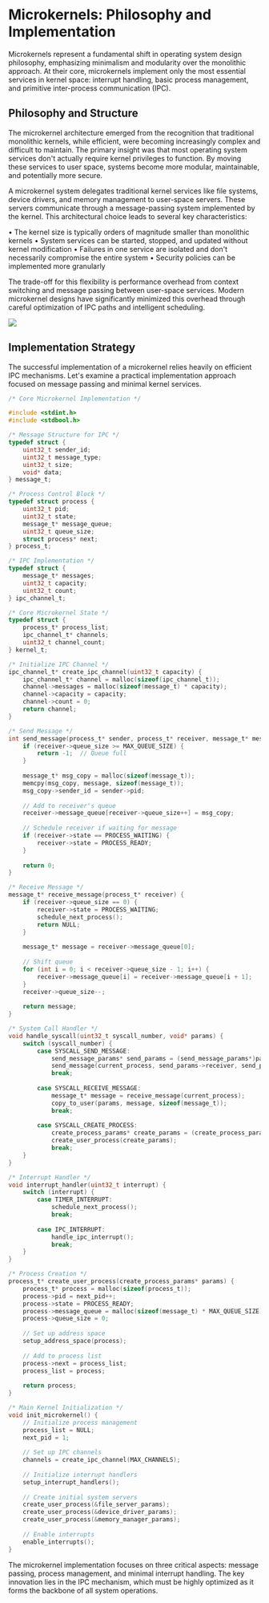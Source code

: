 # Microkernels: Philosophy and Implementation

Microkernels represent a fundamental shift in operating system design philosophy, emphasizing minimalism and modularity over the monolithic approach. At their core, microkernels implement only the most essential services in kernel space: interrupt handling, basic process management, and primitive inter-process communication (IPC).

## Philosophy and Structure

The microkernel architecture emerged from the recognition that traditional monolithic kernels, while efficient, were becoming increasingly complex and difficult to maintain. The primary insight was that most operating system services don't actually require kernel privileges to function. By moving these services to user space, systems become more modular, maintainable, and potentially more secure.

A microkernel system delegates traditional kernel services like file systems, device drivers, and memory management to user-space servers. These servers communicate through a message-passing system implemented by the kernel. This architectural choice leads to several key characteristics:

• The kernel size is typically orders of magnitude smaller than monolithic kernels
• System services can be started, stopped, and updated without kernel modification
• Failures in one service are isolated and don't necessarily compromise the entire system
• Security policies can be implemented more granularly

The trade-off for this flexibility is performance overhead from context switching and message passing between user-space services. Modern microkernel designs have significantly minimized this overhead through careful optimization of IPC paths and intelligent scheduling.

[![](https://mermaid.ink/img/pako:eNptkMFugzAMhl8lyrl9AQ6TWhjbVCFNYrsscPCCC9FIgkzYhNq--wKErVKbQ2L_-e0vzolLWyGPeE3QNewtKQzzayfeeyS267pWSXDKmr5k2-3D-eU1PrO9yMfeoWY50reS2JdL1f7fEotMSbJfSAbbcL3s_fC5sGZC3oHEwAxNliMRqWpxJiCFBo8iwYnHElJeXbGpyFBbGlkGBuo_N5rqLvcwv-maHN8tSK6mCfwbJb1RQsdJZ0_iGaj6AcKSb7hG0qAq_9enyVRw16DGgkc-rPAIQ-sKXpiLt8LgbD4aySNHA2442aFu1mToKnCYKPDj6FXswHxY69MjtD1efgHoipHA?type=png)](https://mermaid.live/edit#pako:eNptkMFugzAMhl8lyrl9AQ6TWhjbVCFNYrsscPCCC9FIgkzYhNq--wKErVKbQ2L_-e0vzolLWyGPeE3QNewtKQzzayfeeyS267pWSXDKmr5k2-3D-eU1PrO9yMfeoWY50reS2JdL1f7fEotMSbJfSAbbcL3s_fC5sGZC3oHEwAxNliMRqWpxJiCFBo8iwYnHElJeXbGpyFBbGlkGBuo_N5rqLvcwv-maHN8tSK6mCfwbJb1RQsdJZ0_iGaj6AcKSb7hG0qAq_9enyVRw16DGgkc-rPAIQ-sKXpiLt8LgbD4aySNHA2442aFu1mToKnCYKPDj6FXswHxY69MjtD1efgHoipHA)

## Implementation Strategy

The successful implementation of a microkernel relies heavily on efficient IPC mechanisms. Let's examine a practical implementation approach focused on message passing and minimal kernel services.
```c
/* Core Microkernel Implementation */

#include <stdint.h>
#include <stdbool.h>

/* Message Structure for IPC */
typedef struct {
    uint32_t sender_id;
    uint32_t message_type;
    uint32_t size;
    void* data;
} message_t;

/* Process Control Block */
typedef struct process {
    uint32_t pid;
    uint32_t state;
    message_t* message_queue;
    uint32_t queue_size;
    struct process* next;
} process_t;

/* IPC Implementation */
typedef struct {
    message_t* messages;
    uint32_t capacity;
    uint32_t count;
} ipc_channel_t;

/* Core Microkernel State */
typedef struct {
    process_t* process_list;
    ipc_channel_t* channels;
    uint32_t channel_count;
} kernel_t;

/* Initialize IPC Channel */
ipc_channel_t* create_ipc_channel(uint32_t capacity) {
    ipc_channel_t* channel = malloc(sizeof(ipc_channel_t));
    channel->messages = malloc(sizeof(message_t) * capacity);
    channel->capacity = capacity;
    channel->count = 0;
    return channel;
}

/* Send Message */
int send_message(process_t* sender, process_t* receiver, message_t* message) {
    if (receiver->queue_size >= MAX_QUEUE_SIZE) {
        return -1;  // Queue full
    }
    
    message_t* msg_copy = malloc(sizeof(message_t));
    memcpy(msg_copy, message, sizeof(message_t));
    msg_copy->sender_id = sender->pid;
    
    // Add to receiver's queue
    receiver->message_queue[receiver->queue_size++] = msg_copy;
    
    // Schedule receiver if waiting for message
    if (receiver->state == PROCESS_WAITING) {
        receiver->state = PROCESS_READY;
    }
    
    return 0;
}

/* Receive Message */
message_t* receive_message(process_t* receiver) {
    if (receiver->queue_size == 0) {
        receiver->state = PROCESS_WAITING;
        schedule_next_process();
        return NULL;
    }
    
    message_t* message = receiver->message_queue[0];
    
    // Shift queue
    for (int i = 0; i < receiver->queue_size - 1; i++) {
        receiver->message_queue[i] = receiver->message_queue[i + 1];
    }
    receiver->queue_size--;
    
    return message;
}

/* System Call Handler */
void handle_syscall(uint32_t syscall_number, void* params) {
    switch (syscall_number) {
        case SYSCALL_SEND_MESSAGE:
            send_message_params* send_params = (send_message_params*)params;
            send_message(current_process, send_params->receiver, send_params->message);
            break;
            
        case SYSCALL_RECEIVE_MESSAGE:
            message_t* message = receive_message(current_process);
            copy_to_user(params, message, sizeof(message_t));
            break;
            
        case SYSCALL_CREATE_PROCESS:
            create_process_params* create_params = (create_process_params*)params;
            create_user_process(create_params);
            break;
    }
}

/* Interrupt Handler */
void interrupt_handler(uint32_t interrupt) {
    switch (interrupt) {
        case TIMER_INTERRUPT:
            schedule_next_process();
            break;
            
        case IPC_INTERRUPT:
            handle_ipc_interrupt();
            break;
    }
}

/* Process Creation */
process_t* create_user_process(create_process_params* params) {
    process_t* process = malloc(sizeof(process_t));
    process->pid = next_pid++;
    process->state = PROCESS_READY;
    process->message_queue = malloc(sizeof(message_t) * MAX_QUEUE_SIZE);
    process->queue_size = 0;
    
    // Set up address space
    setup_address_space(process);
    
    // Add to process list
    process->next = process_list;
    process_list = process;
    
    return process;
}

/* Main Kernel Initialization */
void init_microkernel() {
    // Initialize process management
    process_list = NULL;
    next_pid = 1;
    
    // Set up IPC channels
    channels = create_ipc_channel(MAX_CHANNELS);
    
    // Initialize interrupt handlers
    setup_interrupt_handlers();
    
    // Create initial system servers
    create_user_process(&file_server_params);
    create_user_process(&device_driver_params);
    create_user_process(&memory_manager_params);
    
    // Enable interrupts
    enable_interrupts();
}
```

The microkernel implementation focuses on three critical aspects: message passing, process management, and minimal interrupt handling. The key innovation lies in the IPC mechanism, which must be highly optimized as it forms the backbone of all system operations.
